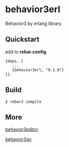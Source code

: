 behavior3erl
=====

Behavior3 by erlang library

Quickstart
-----  
add to **rebar.config**

    {deps, [
       ...
       {behavior3erl, "0.1.0"}
    ]}.

Build
-----

    $ rebar3 compile

More
-----

[behavior3editor](https://github.com/behavior3/behavior3editor)

[behavior3go](https://github.com/magicsea/behavior3go)
